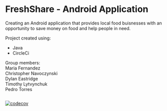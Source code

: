 # FreshShare - Android Application
Creating an Android application that provides local food buisnesses with an opportunity to save money on food and help people in need.

Project created using:
* Java 
* CircleCi

Group members:
<br/>
Maria Fernandez
<br/>
Christopher Navoczynski
<br/>
Dylan Eastridge
<br/>
Timothy Lytvynchuk
<br/>
Pedro Torres

[![<CircleCI>](https://circleci.com/gh/Theillusionofthegift/FreshShare.svg?style=svg)](https://app.circleci.com/pipelines/github/Theillusionofthegift/FreshShare)

[![codecov](https://codecov.io/gh/Theillusionofthegift/FreshShare/branch/main/graph/badge.svg?token=RTDDNINPVS)](https://codecov.io/gh/Theillusionofthegift/FreshShare)
